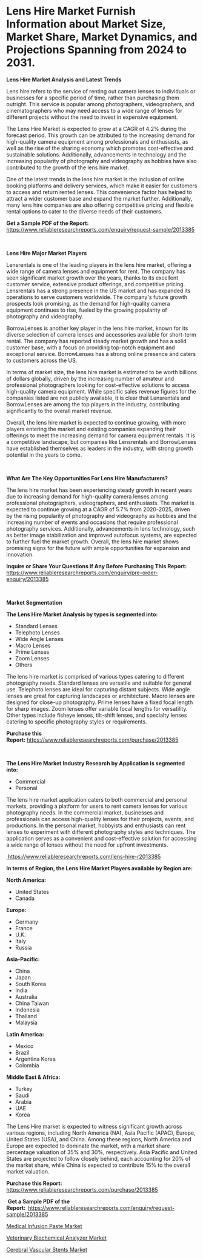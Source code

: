 <p><h1>Lens Hire Market Furnish Information about Market Size, Market Share, Market Dynamics, and Projections Spanning from 2024 to 2031.</h1></p><p><strong>Lens Hire Market Analysis and Latest Trends</strong></p>
<p><p>Lens hire refers to the service of renting out camera lenses to individuals or businesses for a specific period of time, rather than purchasing them outright. This service is popular among photographers, videographers, and cinematographers who may need access to a wide range of lenses for different projects without the need to invest in expensive equipment.</p><p>The Lens Hire Market is expected to grow at a CAGR of 4.2% during the forecast period. This growth can be attributed to the increasing demand for high-quality camera equipment among professionals and enthusiasts, as well as the rise of the sharing economy which promotes cost-effective and sustainable solutions. Additionally, advancements in technology and the increasing popularity of photography and videography as hobbies have also contributed to the growth of the lens hire market.</p><p>One of the latest trends in the lens hire market is the inclusion of online booking platforms and delivery services, which make it easier for customers to access and return rented lenses. This convenience factor has helped to attract a wider customer base and expand the market further. Additionally, many lens hire companies are also offering competitive pricing and flexible rental options to cater to the diverse needs of their customers.</p></p>
<p><strong>Get a Sample PDF of the Report:&nbsp;</strong> <a href="https://www.reliableresearchreports.com/enquiry/request-sample/2013385">https://www.reliableresearchreports.com/enquiry/request-sample/2013385</a></p>
<p>&nbsp;</p>
<p><strong>Lens Hire Major Market Players</strong></p>
<p><p>Lensrentals is one of the leading players in the lens hire market, offering a wide range of camera lenses and equipment for rent. The company has seen significant market growth over the years, thanks to its excellent customer service, extensive product offerings, and competitive pricing. Lensrentals has a strong presence in the US market and has expanded its operations to serve customers worldwide. The company's future growth prospects look promising, as the demand for high-quality camera equipment continues to rise, fueled by the growing popularity of photography and videography.</p><p>BorrowLenses is another key player in the lens hire market, known for its diverse selection of camera lenses and accessories available for short-term rental. The company has reported steady market growth and has a solid customer base, with a focus on providing top-notch equipment and exceptional service. BorrowLenses has a strong online presence and caters to customers across the US.</p><p>In terms of market size, the lens hire market is estimated to be worth billions of dollars globally, driven by the increasing number of amateur and professional photographers looking for cost-effective solutions to access high-quality camera equipment. While specific sales revenue figures for the companies listed are not publicly available, it is clear that Lensrentals and BorrowLenses are among the top players in the industry, contributing significantly to the overall market revenue.</p><p>Overall, the lens hire market is expected to continue growing, with more players entering the market and existing companies expanding their offerings to meet the increasing demand for camera equipment rentals. It is a competitive landscape, but companies like Lensrentals and BorrowLenses have established themselves as leaders in the industry, with strong growth potential in the years to come.</p></p>
<p>&nbsp;</p>
<p><strong>What Are The Key Opportunities For Lens Hire Manufacturers?</strong></p>
<p><p>The lens hire market has been experiencing steady growth in recent years due to increasing demand for high-quality camera lenses among professional photographers, videographers, and enthusiasts. The market is expected to continue growing at a CAGR of 5.7% from 2020-2025, driven by the rising popularity of photography and videography as hobbies and the increasing number of events and occasions that require professional photography services. Additionally, advancements in lens technology, such as better image stabilization and improved autofocus systems, are expected to further fuel the market growth. Overall, the lens hire market shows promising signs for the future with ample opportunities for expansion and innovation.</p></p>
<p><strong>Inquire or Share Your Questions If Any Before Purchasing This Report:</strong> <a href="https://www.reliableresearchreports.com/enquiry/pre-order-enquiry/2013385">https://www.reliableresearchreports.com/enquiry/pre-order-enquiry/2013385</a></p>
<p>&nbsp;</p>
<p><strong>Market Segmentation</strong></p>
<p><strong>The Lens Hire Market Analysis by types is segmented into:</strong></p>
<p><ul><li>Standard Lenses</li><li>Telephoto Lenses</li><li>Wide Angle Lenses</li><li>Macro Lenses</li><li>Prime Lenses</li><li>Zoom Lenses</li><li>Others</li></ul></p>
<p><p>The lens hire market is comprised of various types catering to different photography needs. Standard lenses are versatile and suitable for general use. Telephoto lenses are ideal for capturing distant subjects. Wide angle lenses are great for capturing landscapes or architecture. Macro lenses are designed for close-up photography. Prime lenses have a fixed focal length for sharp images. Zoom lenses offer variable focal lengths for versatility. Other types include fisheye lenses, tilt-shift lenses, and specialty lenses catering to specific photography styles or requirements.</p></p>
<p><strong>Purchase this Report:&nbsp;</strong><a href="https://www.reliableresearchreports.com/purchase/2013385">https://www.reliableresearchreports.com/purchase/2013385</a></p>
<p>&nbsp;</p>
<p><strong>The Lens Hire Market Industry Research by Application is segmented into:</strong></p>
<p><ul><li>Commercial</li><li>Personal</li></ul></p>
<p><p>The lens hire market application caters to both commercial and personal markets, providing a platform for users to rent camera lenses for various photography needs. In the commercial market, businesses and professionals can access high-quality lenses for their projects, events, and productions. In the personal market, hobbyists and enthusiasts can rent lenses to experiment with different photography styles and techniques. The application serves as a convenient and cost-effective solution for accessing a wide range of lenses without the need for upfront investments.</p></p>
<p><a href="https://www.reliableresearchreports.com/lens-hire-r2013385">&nbsp;https://www.reliableresearchreports.com/lens-hire-r2013385</a></p>
<p><strong>In terms of Region, the Lens Hire Market Players available by Region are:</strong></p>
<p>
    <p> <strong> North America: </strong>
        <ul>
            <li>United States</li>
            <li>Canada</li>
        </ul>
        </p> 
    <p> <strong> Europe: </strong>
        <ul>
            <li>Germany</li>
            <li>France</li>
            <li>U.K.</li>
            <li>Italy</li>
            <li>Russia</li>
        </ul>
        </p> 
    <p> <strong> Asia-Pacific: </strong>
        <ul>
            <li>China</li>
            <li>Japan</li>
            <li>South Korea</li>
            <li>India</li>
            <li>Australia</li>
            <li>China Taiwan</li>
            <li>Indonesia</li>
            <li>Thailand</li>
            <li>Malaysia</li>
        </ul>
        </p> 
    <p> <strong> Latin America: </strong>
        <ul>
            <li>Mexico</li>
            <li>Brazil</li>
            <li>Argentina Korea</li>
            <li>Colombia</li>
        </ul>
        </p> 
    <p> <strong> Middle East & Africa: </strong>
        <ul>
            <li>Turkey</li>
            <li>Saudi</li>
            <li>Arabia</li>
            <li>UAE</li>
            <li>Korea</li>
        </ul>
    </p>
    </p>
<p><p>The Lens Hire market is expected to witness significant growth across various regions, including North America (NA), Asia Pacific (APAC), Europe, United States (USA), and China. Among these regions, North America and Europe are expected to dominate the market, with a market share percentage valuation of 35% and 30%, respectively. Asia Pacific and United States are projected to follow closely behind, each accounting for 20% of the market share, while China is expected to contribute 15% to the overall market valuation.</p></p>
<p><strong>Purchase this Report: </strong><a href="https://www.reliableresearchreports.com/purchase/2013385">https://www.reliableresearchreports.com/purchase/2013385</a></p>
<p>&nbsp;<strong>Get a Sample PDF of the Report:&nbsp;&nbsp;</strong><a href="https://www.reliableresearchreports.com/enquiry/request-sample/2013385">https://www.reliableresearchreports.com/enquiry/request-sample/2013385</a></p>
<p><strong></strong></p>
<p><p><a href="https://www.linkedin.com/pulse/medical-infusion-paste-market-insight-trends-growth-forecasted-zsotf?trackingId=jvpkQ3dA2zfCQhwk45YJAA%3D%3D">Medical Infusion Paste Market</a></p><p><a href="https://www.linkedin.com/pulse/veterinary-biochemical-analyzer-market-size-outlook-forecast-crxlf?trackingId=GNC%2FNKsGHTCqp0nwZceCnQ%3D%3D">Veterinary Biochemical Analyzer Market</a></p><p><a href="https://www.linkedin.com/pulse/cerebral-vascular-stents-market-trends-forecast-competitive-analysis-cnn2f?trackingId=qm43aovNuWRahlIos4NHNA%3D%3D">Cerebral Vascular Stents Market</a></p></p>